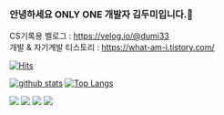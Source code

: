 ### 안녕하세요 ONLY ONE 개발자 김두미입니다.👋


CS기록용 벨로그 : https://velog.io/@dumi33 
<br>
개발 & 자기계발 티스토리 : https://what-am-i.tistory.com/

[![Hits](https://hits.seeyoufarm.com/api/count/incr/badge.svg?url=https%3A%2F%2Fgithub.com%2Fdumi33)](https://hits.seeyoufarm.com)
<!--
**shinplest/shinplest** is a ✨ _special_ ✨ repository because its `README.md` (this file) appears on your GitHub profile.

Here are some ideas to get you started:

- 🔭 I’m currently working on ...
- 🌱 I’m currently learning ...
- 👯 I’m looking to collaborate on ...
- 🤔 I’m looking for help with ...
- 💬 Ask me about ...
- 📫 How to reach me: ...
- 😄 Pronouns: ...
- ⚡ Fun fact: ...
-->

[![github stats](https://github-readme-stats.vercel.app/api?username=dumi33&show_icons=true&hide_border=true)](https://github.com/dumi33)
[![Top Langs](https://github-readme-stats.vercel.app/api/top-langs/?username=dumi33&layout=compact)](https://github.com/dumi33)

<a href="" target="_blank"><img src="https://img.shields.io/badge/Spring-3DDC84?style=flat-square&logo=Spring&logoColor=white"/></a>
<a href="" target="_blank"><img src="https://img.shields.io/badge/JAVA-007396?style=flat-square&logo=Java&logoColor=white"/></a>
<a href="" target="_blank"><img src="https://img.shields.io/badge/C++-0095D5?style=flat-square&logo=C++&logoColor=white"/></a>
<a href="" target="_blank"><img src="https://img.shields.io/badge/Python-3776AB?style=flat-square&logo=Python&logoColor=white"/></a>
